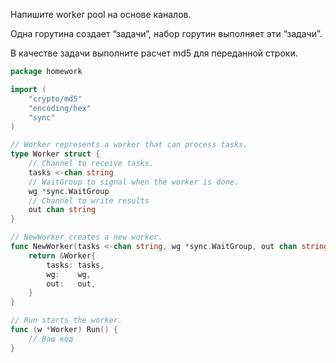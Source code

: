 Напишите worker pool на основе каналов.

Одна горутина создает “задачи”, набор горутин выполняет эти “задачи”.

В качестве задачи выполните расчет md5 для переданной строки.

```go
package homework

import (
	"crypto/md5"
	"encoding/hex"
	"sync"
)

// Worker represents a worker that can process tasks.
type Worker struct {
	// Channel to receive tasks.
	tasks <-chan string
	// WaitGroup to signal when the worker is done.
	wg *sync.WaitGroup
	// Channel to write results
	out chan string
}

// NewWorker creates a new worker.
func NewWorker(tasks <-chan string, wg *sync.WaitGroup, out chan string) *Worker {
	return &Worker{
		tasks: tasks,
		wg:    wg,
		out:   out,
	}
}

// Run starts the worker.
func (w *Worker) Run() {
	// Ваш код
}
```